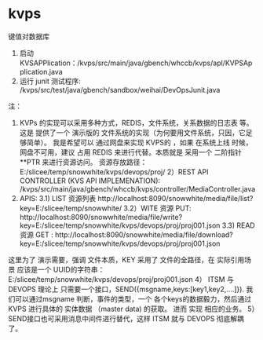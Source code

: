 # kvps
键值对数据库

1) 启动 KVSAPPlication：/kvps/src/main/java/gbench/whccb/kvps/apl/KVPSApplication.java
2) 运行 junit 测试程序: /kvps/src/test/java/gbench/sandbox/weihai/DevOpsJunit.java

注：
1) KVPs 的实现可以采用多种方式，REDIS，文件系统，关系数据的日志表 等。这是 提供了一个 演示版的 文件系统的实现（为何要用文件系统，只因，它足够简单）。
我是希望可以 通过网盘来实现 KVPS的 ，如果 在系统上线 时候，网盘不可用，建议 占用 REDIS 来进行代替。本质就是 采用一个 二阶指针 **PTR  来进行资源访问。
资源存放路径：E:/slicee/temp/snowwhite/kvps/devops/proj/
2）REST API CONTROLLER (KVS API IMPLEMENATION): /kvps/src/main/java/gbench/whccb/kvps/controller/MediaController.java
3) APIS:
  3.1) LIST 资源列表 http://localhost:8090/snowwhite/media/file/list?key=E:/slicee/temp/snowwhite/
  3.2）WITE 资源 PUT: http://localhost:8090/snowwhite/media/file/write?key=E:/slicee/temp/snowwhite/kvps/devops/proj/proj001.json
  3.3) READ 资源 GET : http://localhost:8090/snowwhite/media/file/download?key=E:/slicee/temp/snowwhite/kvps/devops/proj/proj001.json

这里为了 演示需要，强调 文件本质，KEY 采用了 文件的全路径，在 实际引用场景 应该是一个 UUID的字符串：
E:/slicee/temp/snowwhite/kvps/devops/proj/proj001.json
4） ITSM 与 DEVOPS 理论上 只需要一个接口，SEND({msgname,keys:[key1,key2,....]}).
我们可以通过msgname 判断，事件的类型，一个 各个keys的数据毅力，然后通过 KVPS 进行具体的 实体数据 （master data) 的获取。
进而 实现 相应的业务。
5）SEND接口也可采用消息中间件进行替代，这样 ITSM 就与 DEVOPS 彻底解耦了。